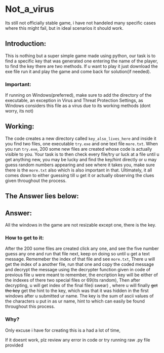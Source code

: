 # Not_a_virus
Its still not officially stable game, i have not handeled many specific cases where this might fail, but in ideal scenarios it should work.
## Introduction:
This is nothing but a super simple game made using python, our task is to find a specific key that was generated one entering the name of the player, to find the key there are two methods. If u want to play it just download the exe file run it and play the game and come back for solution(if needed).
### Important:
If running on Windows(preferred), make sure to add the directory of the executable, an exception in Virus and Threat Protection Settings, as Windows considers this file as a virus due to its working methods (dont worry, its not)
## Working:
The code creates a new directory called ```key_also_lives_here``` and inside it you find two files, one executable ```try.exe``` and one text file ```more.txt```. When you run ```try.exe```, 200 some new files are created whose code is actually visible to you. Your task is to then check every file/try ur luck at a file until u get anything new, you may be lucky and find the key/hint directly or u may guess random numbers appearing and see where it takes you, make sure there is the ```more.txt``` also which is also important in that. Ultimately, it all comes down to either guessing till u get it or actually observing the clues given throughout the process.




## The Answer lies below:


## Answer:
All the windows in the game are not resizable except one, there is the key.
### How to get to it:
After the 200 some files are created click any one, and see the five number guess any one and run that file next, keep on doing so until u get a text message. Rememeber the index of that file and see ```more.txt```, There u will get the index of a another file, run that one and copy the coded message and decrypt the message using the decrypter function given in code of previous file u were meant to remember, the encription key will be either of the indexes of there two special files or 69(its random), Then after decrypting, u will get index of the final file(i swear) , where u will finally ~~get the key~~ get the hint to the key, which was that it was hidden in the first windows after u submitted ur name. The key is the sum of ascii values of the characters u put in as ur name, hint to which can easily be found throughout this process.
### Why?
Only excuse i have for creating this is a had a lot of time,


If it doesnt work, plz review any error in code or try running raw .py file provided
